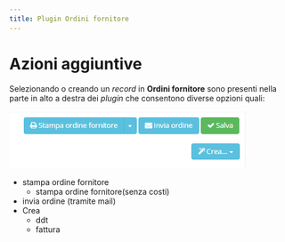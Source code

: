 ```yaml
---
title: Plugin Ordini fornitore
---
```


# Azioni aggiuntive

Selezionando o creando un _record_ in **Ordini fornitore** sono presenti nella parte in alto a destra dei _plugin_ che consentono diverse opzioni quali:

![Screenshot azioni aggiuntive ordini fornitore](../../../.gitbook/assets/pluginordinifornitore.PNG)

* stampa ordine fornitore
  * stampa ordine fornitore\(senza costi\)
* invia ordine \(tramite mail\)
* Crea
  * ddt
  * fattura

